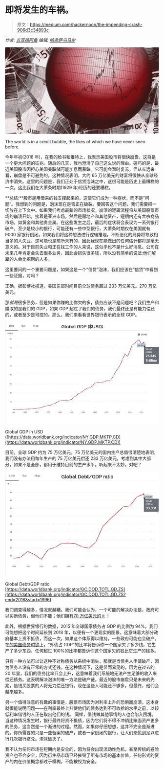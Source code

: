 # 即将发生的车祸。

> 原文：<https://medium.com/hackernoon/the-impending-crash-906d3c34893c>

*作者:* [*吉亚德阿桑*](https://medium.com/u/8cbda52d2d8?source=post_page-----906d3c34893c--------------------------------) *编辑:* [*哈弗萨乌马尔*](https://medium.com/u/a6ad72b7a792?source=post_page-----906d3c34893c--------------------------------)

![](img/4a0aa40644862da73f76a17d2a6263b1.png)

The world is in a credit bubble, the likes of which we have never seen before.

今年年初(2018 年)，在我的脸书和推特上，我表示美国股市将很快崩盘，这将是一个更大问题的征兆。随后的几天，我也澄清了自己这么说的理由。碰巧的是，最近美国股市因担心美国美联储可能加息而暴跌。它可能会暂时复苏，但从长远来看，崩盘是不可避免的。这种情况表明，大约 65 万亿美元的财富将很快从全球经济中消失。这里的问题是，我们正处于信贷泡沫之中，这很可能是历史上最糟糕的一次。这比我们在大萧条时期(1929 年)经历的还要糟糕。

**总结:**股市是用借来的钱支撑起来的，这使它们成为一种症状，而不是“问题”。我想到的问题是，泡沫现在是否正在破裂。要回答这个问题，我们需要把一切放在上下文中。如果我们考虑最新的市场状况，崩溃的逻辑流程将从美国股票市场的崩溃开始，接着是亚洲市场，然后是房地产和其他资产，短期内还有大宗商品市场，如黄金和其他贵金属。在这些发生之后，最后的症状将会表现为一系列银行破产，至少是较小的银行，可能还有一些中型银行，大萧条时期仅在美国就有 9000 家银行倒闭。如果我们将这种想法进行逻辑推理，不断恶化的局势将导致相当多的人失业，这可能也是前所未有的，因此我现在能做出的任何估计都将是毫无意义的。对于目前失业和正在找工作的人来说，这似乎也不是什么好消息。公司在未来几年肯定会失去很多业务，因此会损失很多钱，所以没有简单的说法:他们解雇的人会比招聘的人多。

这里要问的一个重要问题是，如果这是一个“信贷”泡沫，我们应该在“信贷”中看到一些证据，对吗？

正确，据彭博社报道，美国东部时间目前全球债务超过 233 万亿美元。270 万亿美元。

那*就是*很多债务，但是如果你赚的比你欠的多，债务应该不是问题吧？我们生产和赚取的是我们的 GDP，如果 GDP 超过了我们的债务，我们最终还是有能力偿还的，或者至少是可控的。那么，我们来看看世界银行表示的全球 GDP。

![](img/5eab475c1900e995c5e8b812cea8bdc9.png)

Global GDP in USD ([https://data.worldbank.org/indicator/NY.GDP.MKTP.CD](https://data.worldbank.org/indicator/NY.GDP.MKTP.CD))

目前，全球 GDP 约为 75 万亿美元。75 万亿美元的国内生产总值很清楚地表明，我们没有办法用每年生产的 75 万亿美元偿还 233 万亿美元，考虑到其中大部分，如果不是全部，都用于维持目前的生产水平。听起来不太妙，对吧？

![](img/93efbd9acd07d7d4635dd9de9a7b24ee.png)

Global Debt/GDP ratio [https://data.worldbank.org/indicator/GC.DOD.TOTL.GD.ZS](https://data.worldbank.org/indicator/GC.DOD.TOTL.GD.ZS?end=2016&start=1996)

我们调查得越多，情况就越糟。我们可能会认为，一个可能的解决办法是，政府可以买断债务，但他们不能；他们拥有[70 万亿美元的 it](https://www.nationaldebtclocks.org/) ！

此外，根据世界银行的数据，2015 年全球国家债务占 GDP 的比例为 94%。我们可能想把这个时间延长到 2018 年，以便有一个更现实的图景。这意味着大部分政府基本上资不抵债，而这一次，如果这个体系得以维持，一些政府可能也会破产。在[的美国债务时钟](http://www.usdebtclock.org/world-debt-clock.html)上，“外债占 GDP”的比率将告诉你一个国家欠了多少钱，它生产了多少东西，任何超过 100%的比率都告诉你这个国家欠的钱比它生产的钱多。

只有一种方法可以让这种不对称债务从系统中消失，那就是当债务人申请破产，因为债务人没有正常的方式还钱。在这种情况下，这是显而易见的，因为在过去的 20 年里，我们的债务比率只会上升，这意味着我们系统地无法产生足够的收入来偿还债务。这表明解决泡沫的唯一方法是破产链。最近的股市崩盘只是未来的先兆，借钱买股票的人将无力偿还银行。现在这些人可能还不够多，但最终，他们会越来越多。

另一个值得注意的有趣的事情是，股票市场因为对利率上升的恐惧而崩溃，这本身就很能说明问题——在利率最终上升使他们的债务达到不可收拾的水平之前，以较低利率借钱的人正在取出他们的钱。
同样，借钱做其他事情的人也会陷入困境。当这种情况发生时，银行最终将资不抵债，因为它们将不得不冲销比账面资产更多的债务，这当然是一个渐进的过程。然而，如果你仔细想想，这并不完全是渐进的。你所需要的只是一些备案的破产，或者一家倒闭的银行，让人们恐慌到足以进行几次银行挤兑。泡沫破灭了。

我不认为任何市场在短期内是安全的，因为将会出现流动性危机，甚至传统的避险资产也不会安全，因为衍生品市场已经摧毁了所有市场的基本价值，任何形式的资产的内在价值概念都过于模糊，不能被视为安全。